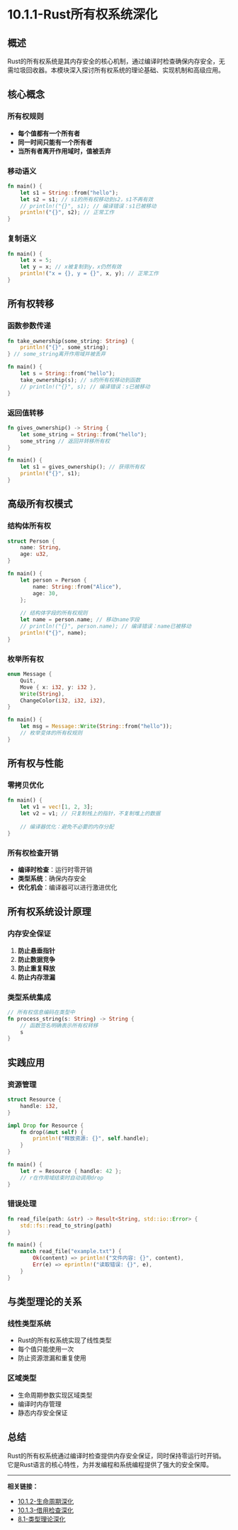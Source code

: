 # 10.1.1-Rust所有权系统深化

## 概述

Rust的所有权系统是其内存安全的核心机制，通过编译时检查确保内存安全，无需垃圾回收器。本模块深入探讨所有权系统的理论基础、实现机制和高级应用。

## 核心概念

### 所有权规则

- **每个值都有一个所有者**
- **同一时间只能有一个所有者**
- **当所有者离开作用域时，值被丢弃**

### 移动语义

```rust
fn main() {
    let s1 = String::from("hello");
    let s2 = s1; // s1的所有权移动到s2，s1不再有效
    // println!("{}", s1); // 编译错误：s1已被移动
    println!("{}", s2); // 正常工作
}
```

### 复制语义

```rust
fn main() {
    let x = 5;
    let y = x; // x被复制到y，x仍然有效
    println!("x = {}, y = {}", x, y); // 正常工作
}
```

## 所有权转移

### 函数参数传递

```rust
fn take_ownership(some_string: String) {
    println!("{}", some_string);
} // some_string离开作用域并被丢弃

fn main() {
    let s = String::from("hello");
    take_ownership(s); // s的所有权移动到函数
    // println!("{}", s); // 编译错误：s已被移动
}
```

### 返回值转移

```rust
fn gives_ownership() -> String {
    let some_string = String::from("hello");
    some_string // 返回并转移所有权
}

fn main() {
    let s1 = gives_ownership(); // 获得所有权
    println!("{}", s1);
}
```

## 高级所有权模式

### 结构体所有权

```rust
struct Person {
    name: String,
    age: u32,
}

fn main() {
    let person = Person {
        name: String::from("Alice"),
        age: 30,
    };
    
    // 结构体字段的所有权规则
    let name = person.name; // 移动name字段
    // println!("{}", person.name); // 编译错误：name已被移动
    println!("{}", name);
}
```

### 枚举所有权

```rust
enum Message {
    Quit,
    Move { x: i32, y: i32 },
    Write(String),
    ChangeColor(i32, i32, i32),
}

fn main() {
    let msg = Message::Write(String::from("hello"));
    // 枚举变体的所有权规则
}
```

## 所有权与性能

### 零拷贝优化

```rust
fn main() {
    let v1 = vec![1, 2, 3];
    let v2 = v1; // 只复制栈上的指针，不复制堆上的数据
    
    // 编译器优化：避免不必要的内存分配
}
```

### 所有权检查开销

- **编译时检查**：运行时零开销
- **类型系统**：确保内存安全
- **优化机会**：编译器可以进行激进优化

## 所有权系统设计原理

### 内存安全保证

1. **防止悬垂指针**
2. **防止数据竞争**
3. **防止重复释放**
4. **防止内存泄漏**

### 类型系统集成

```rust
// 所有权信息编码在类型中
fn process_string(s: String) -> String {
    // 函数签名明确表示所有权转移
    s
}
```

## 实践应用

### 资源管理

```rust
struct Resource {
    handle: i32,
}

impl Drop for Resource {
    fn drop(&mut self) {
        println!("释放资源: {}", self.handle);
    }
}

fn main() {
    let r = Resource { handle: 42 };
    // r在作用域结束时自动调用drop
}
```

### 错误处理

```rust
fn read_file(path: &str) -> Result<String, std::io::Error> {
    std::fs::read_to_string(path)
}

fn main() {
    match read_file("example.txt") {
        Ok(content) => println!("文件内容: {}", content),
        Err(e) => eprintln!("读取错误: {}", e),
    }
}
```

## 与类型理论的关系

### 线性类型系统

- Rust的所有权系统实现了线性类型
- 每个值只能使用一次
- 防止资源泄漏和重复使用

### 区域类型

- 生命周期参数实现区域类型
- 编译时内存管理
- 静态内存安全保证

## 总结

Rust的所有权系统通过编译时检查提供内存安全保证，同时保持零运行时开销。它是Rust语言的核心特性，为并发编程和系统编程提供了强大的安全保障。

---

**相关链接：**

- [10.1.2-生命周期深化](10.1.2-生命周期深化.md)
- [10.1.3-借用检查深化](10.1.3-借用检查深化.md)
- [8.1-类型理论深化](../8-形式理论深化/8.1-类型理论深化/README.md)
